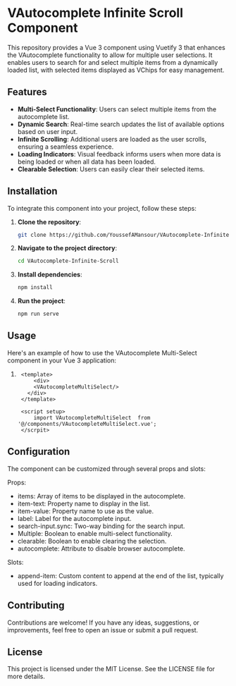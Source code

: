 # VAutocomplete Infinite Scroll Component

This repository provides a Vue 3 component using Vuetify 3 that enhances the VAutocomplete functionality to allow for multiple user selections. It enables users to search for and select multiple items from a dynamically loaded list, with selected items displayed as VChips for easy management.

## Features

- **Multi-Select Functionality**: Users can select multiple items from the autocomplete list.
- **Dynamic Search**: Real-time search updates the list of available options based on user input.
- **Infinite Scrolling**: Additional users are loaded as the user scrolls, ensuring a seamless experience.
- **Loading Indicators**: Visual feedback informs users when more data is being loaded or when all data has been loaded.
- **Clearable Selection**: Users can easily clear their selected items.

## Installation

To integrate this component into your project, follow these steps:

1. **Clone the repository**:
   ```sh
   git clone https://github.com/YoussefAMansour/VAutocomplete-Infinite-Scroll-Multi-Select
2. **Navigate to the project directory**:
    ```sh
   cd VAutocomplete-Infinite-Scroll

3.  **Install dependencies**:
    ```sh
    npm install
    
4.  **Run the project**:
    ```sh
    npm run serve

## Usage

Here's an example of how to use the VAutocomplete Multi-Select component in your Vue 3 application:
1. ```shell
    <template>
        <div>
        <VAutocompleteMultiSelect/>
      </div>
    </template>

    <script setup>
        import VAutocompleteMultiSelect  from '@/components/VAutocompleteMultiSelect.vue';
    </scrpit>

## Configuration

The component can be customized through several props and slots:

Props:
* items: Array of items to be displayed in the autocomplete.
* item-text: Property name to display in the list.
* item-value: Property name to use as the value.
* label: Label for the autocomplete input.
* search-input.sync: Two-way binding for the search input.
* Multiple: Boolean to enable multi-select functionality.
* clearable: Boolean to enable clearing the selection.
* autocomplete: Attribute to disable browser autocomplete.


Slots:
* append-item: Custom content to append at the end of the list, typically used for loading indicators.


## Contributing

Contributions are welcome! If you have any ideas, suggestions, or improvements, feel free to open an issue or submit a pull request.

## License

This project is licensed under the MIT License. See the LICENSE file for more details.
